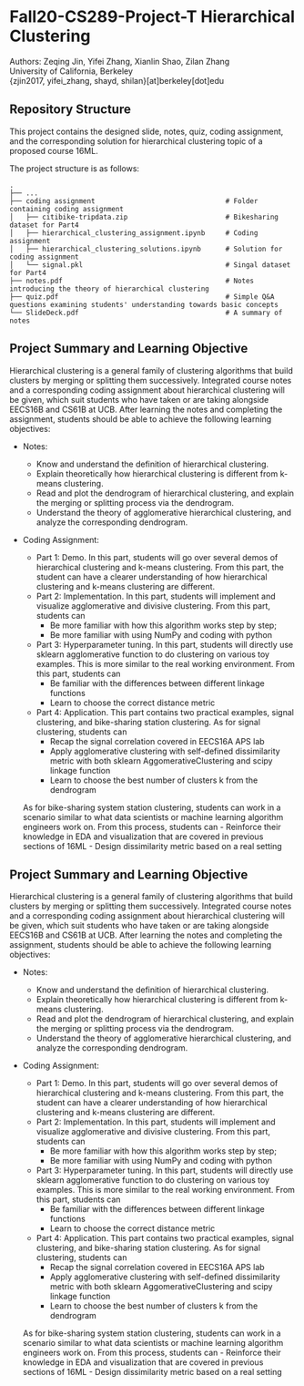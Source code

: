 # Fall20-CS289-Project-T   Hierarchical Clustering
Authors: Zeqing Jin, Yifei Zhang, Xianlin Shao, Zilan Zhang  
University of California, Berkeley   
{zjin2017, yifei_zhang, shayd, shilan}[at]berkeley[dot]edu   

## Repository Structure

This project contains the designed slide, notes, quiz, coding assignment, and the corresponding solution for hierarchical clustering topic of a proposed course 16ML.

The project structure is as follows:

    .
    ├── ...
    ├── coding assignment                                # Folder containing coding assignment
    │   ├── citibike-tripdata.zip                        # Bikesharing dataset for Part4
    │   ├── hierarchical_clustering_assignment.ipynb     # Coding assignment
    │   ├── hierarchical_clustering_solutions.ipynb      # Solution for coding assignment
    │   └── signal.pkl                                   # Singal dataset for Part4
    ├── notes.pdf                                        # Notes introducing the theory of hierarchical clustering
    ├── quiz.pdf                                         # Simple Q&A questions examining students' understanding towards basic concepts
    └── SlideDeck.pdf                                    # A summary of notes

## Project Summary and Learning Objective
Hierarchical clustering is a general family of clustering algorithms that build clusters by merging or splitting them successively. Integrated course notes and a corresponding coding assignment about hierarchical clustering will be given, which suit students who have taken or are taking alongside EECS16B and CS61B at UCB. After learning the notes and completing the assignment, students should be able to achieve the following learning objectives:
- Notes:
	-  Know and understand the definition of hierarchical clustering.
	-  Explain theoretically how hierarchical clustering is different from k-means clustering.
	- Read and plot the dendrogram of hierarchical clustering, and explain the merging or splitting process via the dendrogram.
	- Understand the theory of agglomerative hierarchical clustering, and analyze the corresponding dendrogram.
-  Coding Assignment: 
	- Part 1: Demo. In this part, students will go over several demos of hierarchical clustering and k-means clustering. From this part, the student can have a clearer understanding of how hierarchical clustering and k-means clustering are different. 
	- Part 2: Implementation. In this part, students will implement and visualize agglomerative and divisive clustering. From this part, students can 
		- Be more familiar with how this algorithm works step by step; 
		- Be more familiar with using NumPy and coding with python
	- Part 3: Hyperparameter tuning. In this part, students will directly use sklearn agglomerative function to do clustering on various toy examples. This is more similar to the real working environment. From this part, students can
		- Be familiar with the differences between different linkage functions
		- Learn to choose the correct distance metric
	- Part 4: Application. This part contains two practical examples, signal clustering, and bike-sharing station clustering. As for signal clustering, students can
		- Recap the signal correlation covered in EECS16A APS lab
		- Apply agglomerative clustering with self-defined dissimilarity metric with both sklearn AggomerativeClustering and scipy linkage function
		- Learn to choose the best number of clusters k from the dendrogram
    
    As for bike-sharing system station clustering, students can work in a scenario similar to what data scientists or machine learning algorithm engineers work on. From this process, students can
		- Reinforce their knowledge in EDA and visualization that are covered in previous sections of 16ML
		- Design dissimilarity metric based on a real setting
## Project Summary and Learning Objective
Hierarchical clustering is a general family of clustering algorithms that build clusters by merging or splitting them successively. Integrated course notes and a corresponding coding assignment about hierarchical clustering will be given, which suit students who have taken or are taking alongside EECS16B and CS61B at UCB. After learning the notes and completing the assignment, students should be able to achieve the following learning objectives:
- Notes:
	-  Know and understand the definition of hierarchical clustering.
	-  Explain theoretically how hierarchical clustering is different from k-means clustering.
	- Read and plot the dendrogram of hierarchical clustering, and explain the merging or splitting process via the dendrogram.
	- Understand the theory of agglomerative hierarchical clustering, and analyze the corresponding dendrogram.
-  Coding Assignment: 
	- Part 1: Demo. In this part, students will go over several demos of hierarchical clustering and k-means clustering. From this part, the student can have a clearer understanding of how hierarchical clustering and k-means clustering are different. 
	- Part 2: Implementation. In this part, students will implement and visualize agglomerative and divisive clustering. From this part, students can 
		- Be more familiar with how this algorithm works step by step; 
		- Be more familiar with using NumPy and coding with python
	- Part 3: Hyperparameter tuning. In this part, students will directly use sklearn agglomerative function to do clustering on various toy examples. This is more similar to the real working environment. From this part, students can
		- Be familiar with the differences between different linkage functions
		- Learn to choose the correct distance metric
	- Part 4: Application. This part contains two practical examples, signal clustering, and bike-sharing station clustering. As for signal clustering, students can
		- Recap the signal correlation covered in EECS16A APS lab
		- Apply agglomerative clustering with self-defined dissimilarity metric with both sklearn AggomerativeClustering and scipy linkage function
		- Learn to choose the best number of clusters k from the dendrogram
    
    As for bike-sharing system station clustering, students can work in a scenario similar to what data scientists or machine learning algorithm engineers work on. From this process, students can
		- Reinforce their knowledge in EDA and visualization that are covered in previous sections of 16ML
		- Design dissimilarity metric based on a real setting
